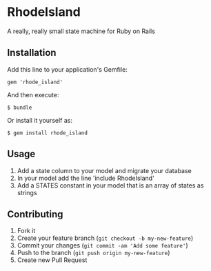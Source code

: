 # RhodeIsland

A really, really small state machine for Ruby on Rails

## Installation

Add this line to your application's Gemfile:

    gem 'rhode_island'

And then execute:

    $ bundle

Or install it yourself as:

    $ gem install rhode_island

## Usage

1. Add a state column to your model and migrate your database
2. In your model add the line 'include RhodeIsland'
3. Add a STATES constant in your model that is an array of states as strings


## Contributing

1. Fork it
2. Create your feature branch (`git checkout -b my-new-feature`)
3. Commit your changes (`git commit -am 'Add some feature'`)
4. Push to the branch (`git push origin my-new-feature`)
5. Create new Pull Request
